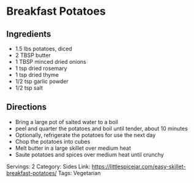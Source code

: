 # Breakfast Potatoes
## Ingredients
- 1.5 lbs potatoes, diced
- 2 TBSP butter
- 1 TBSP minced dried onions
- 1 tsp dried rosemary
- 1 tsp dried thyme
- 1/2 tsp garlic powder
- 1/2 tsp salt
## Directions
- Bring a large pot of salted water to a boil
- peel and quarter the potatoes and boil until tender, about 10 minutes
- Optionally, refrigerate the potatoes for use the next day
- Chop the potatoes into cubes
- Melt butter in a large skillet over medium heat
- Saute potatoes and spices over medium heat until crunchy

Servings: 2
Category: Sides
Link: https://littlespicejar.com/easy-skillet-breakfast-potatoes/
Tags: Vegetarian

